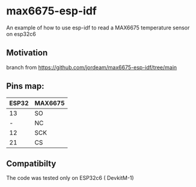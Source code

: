 # max6675-esp-idf
An example of how to use esp-idf to read a MAX6675 temperature sensor on esp32c6

## Motivation

branch from https://github.com/jordeam/max6675-esp-idf/tree/main

## Pins map:

| ESP32 | MAX6675 |
|-------|---------|
|    13 | SO      |
|     - | NC      |
|    12 | SCK     |
|    21 | CS      |


## Compatibilty

The code was tested only on ESP32c6 ( DevkitM-1)

